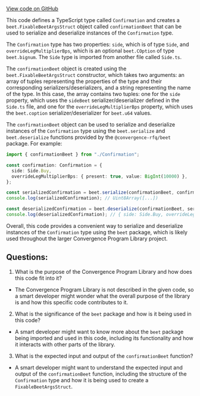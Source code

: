 [View code on GitHub](https://github.com/convergence-rfq/convergence-program-library/rfq/js/generated/types/Confirmation.ts)

This code defines a TypeScript type called `Confirmation` and creates a `beet.FixableBeetArgsStruct` object called `confirmationBeet` that can be used to serialize and deserialize instances of the `Confirmation` type. 

The `Confirmation` type has two properties: `side`, which is of type `Side`, and `overrideLegMultiplierBps`, which is an optional `beet.COption` of type `beet.bignum`. The `Side` type is imported from another file called `Side.ts`.

The `confirmationBeet` object is created using the `beet.FixableBeetArgsStruct` constructor, which takes two arguments: an array of tuples representing the properties of the type and their corresponding serializers/deserializers, and a string representing the name of the type. In this case, the array contains two tuples: one for the `side` property, which uses the `sideBeet` serializer/deserializer defined in the `Side.ts` file, and one for the `overrideLegMultiplierBps` property, which uses the `beet.coption` serializer/deserializer for `beet.u64` values.

The `confirmationBeet` object can be used to serialize and deserialize instances of the `Confirmation` type using the `beet.serialize` and `beet.deserialize` functions provided by the `@convergence-rfq/beet` package. For example:

```typescript
import { confirmationBeet } from "./Confirmation";

const confirmation: Confirmation = {
  side: Side.Buy,
  overrideLegMultiplierBps: { present: true, value: BigInt(10000) },
};

const serializedConfirmation = beet.serialize(confirmationBeet, confirmation);
console.log(serializedConfirmation); // Uint8Array([...])

const deserializedConfirmation = beet.deserialize(confirmationBeet, serializedConfirmation);
console.log(deserializedConfirmation); // { side: Side.Buy, overrideLegMultiplierBps: { present: true, value: 10000n } }
```

Overall, this code provides a convenient way to serialize and deserialize instances of the `Confirmation` type using the `beet` package, which is likely used throughout the larger Convergence Program Library project.
## Questions: 
 1. What is the purpose of the Convergence Program Library and how does this code fit into it?
- The Convergence Program Library is not described in the given code, so a smart developer might wonder what the overall purpose of the library is and how this specific code contributes to it.

2. What is the significance of the `beet` package and how is it being used in this code?
- A smart developer might want to know more about the `beet` package being imported and used in this code, including its functionality and how it interacts with other parts of the library.

3. What is the expected input and output of the `confirmationBeet` function?
- A smart developer might want to understand the expected input and output of the `confirmationBeet` function, including the structure of the `Confirmation` type and how it is being used to create a `FixableBeetArgsStruct`.